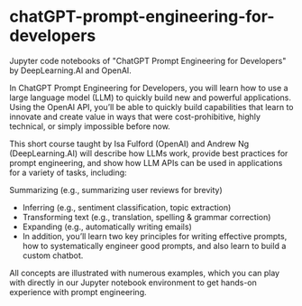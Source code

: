 # chatGPT-prompt-engineering-for-developers
Jupyter code notebooks of "ChatGPT Prompt Engineering for Developers" by DeepLearning.AI and OpenAI.

In ChatGPT Prompt Engineering for Developers, you will learn how to use a large language model (LLM) to quickly build new and powerful applications. Using the OpenAI API, you’ll be able to quickly build capabilities that learn to innovate and create value in ways that were cost-prohibitive, highly technical, or simply impossible before now.

This short course taught by Isa Fulford (OpenAI) and Andrew Ng (DeepLearning.AI) will describe how LLMs work, provide best practices for prompt engineering, and show how LLM APIs can be used in applications for a variety of tasks, including:

Summarizing (e.g., summarizing user reviews for brevity)
* Inferring (e.g., sentiment classification, topic extraction)
* Transforming text (e.g., translation, spelling & grammar correction)
* Expanding (e.g., automatically writing emails)
* In addition, you’ll learn two key principles for writing effective prompts, how to systematically engineer good prompts, and also learn to build a custom chatbot.

All concepts are illustrated with numerous examples, which you can play with directly in our Jupyter notebook environment to get hands-on experience with prompt engineering.
